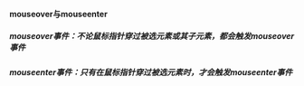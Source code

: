 #### mouseover与mouseenter
##### mouseover事件：不论鼠标指针穿过被选元素或其子元素，都会触发mouseover事件
##### mouseenter事件：只有在鼠标指针穿过被选元素时，才会触发mouseenter事件